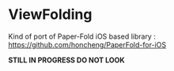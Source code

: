 ViewFolding
===========
Kind of port of Paper-Fold iOS based library :
https://github.com/honcheng/PaperFold-for-iOS

**STILL IN PROGRESS DO NOT LOOK**
